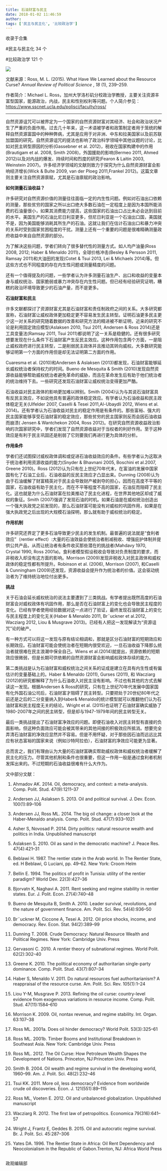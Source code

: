 ```yaml
---
title: 石油财富与民主
date: 2018-01-02 11:46:59
author: 
tags: ['民主与民主化', '比较政治学']
---
```



收录于合集

#民主与民主化 34 个

#比较政治学 121 个

<img src='/images/606/2.png' width='auto' />

文献来源：Ross, M. L. (2015). What Have We Learned about the Resource Curse?
_Annual Review of Political Science_ , _18_ (1), 239–259.

作者简介：Michael L.
Ross，加州大学洛杉矶分校政治学教授，主要关注资源丰富型国家，能源政治，内战，民主和性别权利等问题。个人简介参见：https://www.sscnet.ucla.edu/polisci/faculty/ross/

* * *

  

自然资源诅咒可以被界定为一个国家的自然资源财富对其经济、社会和政治状况产生了严重的负面作用。过去几十年来，这一术语被学者和政策制定者用于笼统的解释自然资源富国中的种种弊病，尤其是应用于对非洲、中东和拉美国家以及前苏联加盟国的研究。自然资源诅咒的提法也影响了政治科学领域中其他议题的讨论，比如对民主转型原因的分析(Gassebner
et al. 2012)，税收在国家构建中的作用(Brautigam et al. 2008, Smith 2008)，外国援助的影响(Bermeo
2011, Ahmed 2012)以及对内战的爆发、持续时间和烈度的研究(Fearon & Laitin 2003, Weinstein
2007)。许多经济学领域的文献则致力于探究为什么自然资源财富会影响经济增长(Wick & Bulte 2009, van der Ploeg
2011,Frankel 2012)。这篇文章则主要关注自然资源禀赋，尤其是石油禀赋的政治影响。

 **如何测量石油收益？**

  

许多研究对自然资源价值的测量往往面临一定的内生性问题。例如对石油出口依赖的测量，那些贫穷的国家之所以出口绝大多数石油在一定程度上是因为本国所能消费的石油量很小，如果其消费能力提高，这些国家的石油出口占比未必会达到目前的水平。美国生产的石油比尼日利亚更多，但尼日利亚是一个石油出口国，美国就不是，因为美国能够消耗其所生产的石油。这就让我们在估计石油出口和暴力冲突的关系时受到国家贫困程度的干扰。测量上还有一个重要的问题是很难精确测量政府收益中来自自然资源的部分。

为了解决这些问题，学者们转向了很多替代性的测量方式。如人均产油量(Ross 2008, 2012; Haber & Menaldo
2011)，全球价格冲击(Besley & Persson 2011, Ramsay 2011)和大油田的发现(Cotet & Tsui 2013, Lei
& Michaels 2014)等。但这些方式也不同程度的存在内生性问题或测量精度的问题。

还有一个值得提及的问题，一些学者认为许多测量石油生产、出口和收益的变量本身与威权统治、国家脆弱或暴力冲突存在内生性问题。但已经有经验研究证明，糟糕的政治环境导致更少的石油产量，而不是更多。

 **石油财富和民主**

许多文献都探讨了资源财富尤其是石油财富和责任制政府之间的关系。大多研究都宣称，石油财富让威权政体更加稳定更不容易发生民主转型。证明石油更多民主更少这一对关系的研究随着数据的改善和研究方法的精进被不断证明，近来的研究不论是利用固定效应模型(Aslaksen
2010, Tsui 2011, Andersen & Ross 2014)还是工具变量法(Ramsay 2011, Tsui
2011)都说明了这一关系是稳健的。还有很多研究想要发现在什么条件下石油财富产生反民主效应。这种作用包含两个方面，一是阻止威权政府进行民主转型，二是削弱民主政体并且推动其转向威权。大多数研究能够证明第一个方面的作用但是却无法证明第二方面的作用。

Cuaresma et al. (2010)和Andersen & Aslaksen
(2013)都发现，石油财富能够延长威权统治者保持权力的时间。Bueno de Mesquita & Smith
(2010)发现自然资源收益能够帮助威权统治者避免革命的威胁，而且在革命发生后有助于他们统治者的统治维持下去。一些研究还发现石油财富让威权统治变得更加严酷。

石油收益对民主政体的影响更加难以辨别。Smith
(2004)认为与其说石油财富具有反民主效应，不如说他具有普遍的政体稳定效应。有学者认为石油收益和民主政体稳定无关(Ulfelder 2007,
Caselli & Tesei 2011,Al-Ubaydli 2012, Wiens et al.
2014)。还有学者认为石油收益对民主的稳定作用是有条件的。那些富裕、强大的民主国家能够享受石油财富的稳定效应，那些贫穷的民主国家则反而会因石油收益而崩溃(
Jensen & Wantchekon 2004, Ross
2012)。在研究自然资源收益政治影响的次国家研究中，学者们发现了自然资源收益对于当权者的利好作用。至于这种效应是有利于民主巩固还是削弱了它则要我们再进行更为具体的分析。

 **作用条件**

学者们还试图探讨威权政体调和或促进石油收益效应的条件。有些学者认为这取决于统治者利用资源收益的能力(Snyder & Bhavnani 2005,
Boschini et al.2007, Greene 2010)。Ross
(2012)认为只有在上世纪70年代末，在富油的发展中国家国有化了石油工业后，石油收益的反民主效应才凸显出来。Dunning
(2008)认为由于石油缓解了财富精英对于民主会导致财产被剥夺的担心，因而在高度不平等的国家，石油收益有助于民主化，而在不平等程度不高的国家，石油反而阻碍了民主化。这也就是为什么石油财富在拉美推动了民主化进程，在世界其他地区却成了威权的象征。Smith
(2007)强调了发现石油的时机。如果石油是在威权统治创造出一个强大执政党之前发现的，那么石油财富可能没有对威权的巩固作用，如果是在强大执政党之后出现的大规模石油探明，那么就有助于威权统治的稳定。

 **作用机制**

  

许多研究还界定了更多石油导致更少民主的发生机制。最普遍的说法就是“食利者效应”（rentier
effect）:大量的石油效益会使统治者削减税收、增强庇护体制并提供公共产品，从而让统治者有条件收买那些潜在的挑战者(Mahdavy 1970,
Crystal 1990, Ross 2001a)。食利者模型假设税收会导致对负责制度的要求，而非税收入却没有这方面的影响。Morrison
(2009)发现非税收入对民主政体和威权政体的稳定性都有所提升。Robinson et al. (2006), Morrison (2007),
和Caselli & Cunningham (2009)还发现，资源收益会提升作为统治者的价值。这会驱动统治者为了维持统治地位付出更多。

 **挑战**

  

关于石油会延长威权统治的说法主要遭到了三类挑战。有学者提出既然高度的石油财富会对威权政体有巩固作用，那么是否在石油财富上的变化也会导致民主程度的变化。已经有学者使用经验数据对这一点进行了验证，最终发现石油财富上的变化与民主程度上的变化无关(Haber
& Menaldo 2011, Br¨uckner et al.2012, Wacziarg 2012, Liou & Musgrave
2013)。已经有人把这一发现解读为“资源诅咒”论的破产。

有一种方式可以将这一发现与原有结论相调和，那就是区分石油财富的短期效应和长期效应。石油财富可能会使统治者在短期内很受欢迎，一旦石油收益下降那么统治者就很难在民主浪潮中保全自己。Wiens
et al.(2014)就提出，资源依赖的短期效应很微弱，但是长期可供依赖的自然资源财富会影响威权政体存续的能力。

第二类挑战是认为石油财富和威权统治之间关系的证成是建立在具有内生性或有偏估计的变量基础上的。Haber & Menaldo (2011), Gurses
(2011), 和 Wacziarg (2012)的研究都解释了为什么石油收入对民主没有影响。不过也有其他的方式去解读这一发现。根据Andersen &
Ross的研究，只有在上世纪70年代发展中国家国有化外国石油公司后，石油财富才阻碍了民主转型。只要把处于20世纪80年代之前还是之后的二分变量纳入到Haber&
Menaldo的统计模型就可以推翻他们认为石油财富和民主程度无关的结论。Wright et al.
(2015)也证明了石油财富确实威胁了1980-2007年之间的民主转型，但是却与1947-1979年间的民主转型无关。

最后一类挑战提出了石油财富净效应的问题。即便石油收入对民主转型有直接的负面影响，但这种负面效应可能会被其带来的其他间接的积极效应所抵消。想要完全弄清石油财富的净效应显然并不容易。但是不用怀疑，对于那些因石油而远远比其应有状态富裕的国家来说（例如沙特阿拉伯），石油财富的净效应可能更为显著。

总而言之，我们有理由认为大量的石油财富确实帮助威权政体和威权统治者缓解了民主化的压力。尽管其他机制和条件也很重要，但这一作用一般是通过食利者机制发挥出来的。不过短期的石油收益很难有什么大作为。

  

文中部分文献：

  1. Ahmadov AK. 2014. Oil, democracy, and context: a meta-analysis. Comp. Polit. Stud. 47(9):1211–37

  2. Andersen JJ, Aslaksen S. 2013. Oil and political survival. J. Dev. Econ. 100(1):89–106

  3. Andersen JJ, Ross ML. 2014. The big oil change: a closer look at the Haber-Menaldo analysis. Comp. Polit. Stud. 47(7):933–1021

  4. Asher S, Novosad P. 2014. Dirty politics: natural resource wealth and politics in India. Unpublished manuscript

  5. Aslaksen S. 2010. Oil as sand in the democratic machine? J. Peace Res. 47(4):421–31

  6. Beblawi H. 1987. The rentier state in the Arab world. In The Rentier State, ed. H Beblawi, G Luciani, pp. 49–62. New York: Croom Helm

  7. Bellin E. 1994. The politics of proﬁt in Tunisia: utility of the rentier paradigm? World Dev. 22(3):427–36

  8. Bjorvatn K, Naghavi A. 2011. Rent seeking and regime stability in rentier states. Eur. J. Polit. Econ. 27(4):740–48

  9. Bueno de Mesquita B, Smith A. 2010. Leader survival, revolutions, and the nature of government ﬁnance. Am. Polit. Sci. Rev. 54(4):936–50

  10. Br¨uckner M, Ciccone A, Tesei A. 2012. Oil price shocks, income, and democracy. Rev. Econ. Stat. 94(2):389–99  

  11. Dunning T. 2008. Crude Democracy: Natural Resource Wealth and Political Regimes. New York: Cambridge Univ. Press

  12. Gervasoni C. 2010. A rentier theory of subnational regimes. World Polit. 62(2):302–40

  13. Greene K. 2010. The political economy of authoritarian single-party dominance. Comp. Polit. Stud. 43(7):807–34

  14. Haber S, Menaldo V. 2011. Do natural resources fuel authoritarianism? A reappraisal of the resource curse. Am. Polit. Sci. Rev. 105(1):1–24

  15. Liou Y-M, Musgrave P. 2013. Reﬁning the oil curse: country-level evidence from exogenous variations in resource income. Comp. Polit. Stud. 47(11):1584–610

  16. Morrison K. 2009. Oil, nontax revenue, and regime stability. Int. Organ. 63:107–38  

  17. Ross ML. 2001a. Does oil hinder democracy? World Polit. 53(3):325–61

  18. Ross ML. 2001b. Timber Booms and Institutional Breakdown in Southeast Asia. New York: Cambridge Univ. Press

  19. Ross ML. 2012. The Oil Curse: How Petroleum Wealth Shapes the Development of Nations. Princeton, NJ:Princeton Univ. Press

  20. Smith B. 2004. Oil wealth and regime survival in the developing world, 1960–99. Am. J. Polit. Sci. 48(2):232–46  

  21. Tsui KK. 2011. More oil, less democracy? Evidence from worldwide crude oil discoveries. Econ. J. 121(551):89–115

  22. Ross ML, Voeten E. 2012. Oil and unbalanced globalization. Unpublished manuscript

  23. Wacziarg R. 2012. The ﬁrst law of petropolitics. Economica 79(316):641–57  

  24. Wright J, Frantz E, Geddes B. 2015. Oil and autocratic regime survival. Br. J. Polit. Sci. 45:287–306

  25. Yates DA. 1996. The Rentier State in Africa: Oil Rent Dependency and Neocolonialism in the Republic of Gabon.Trenton, NJ: Africa World Press

  

![]()

政观编辑部

